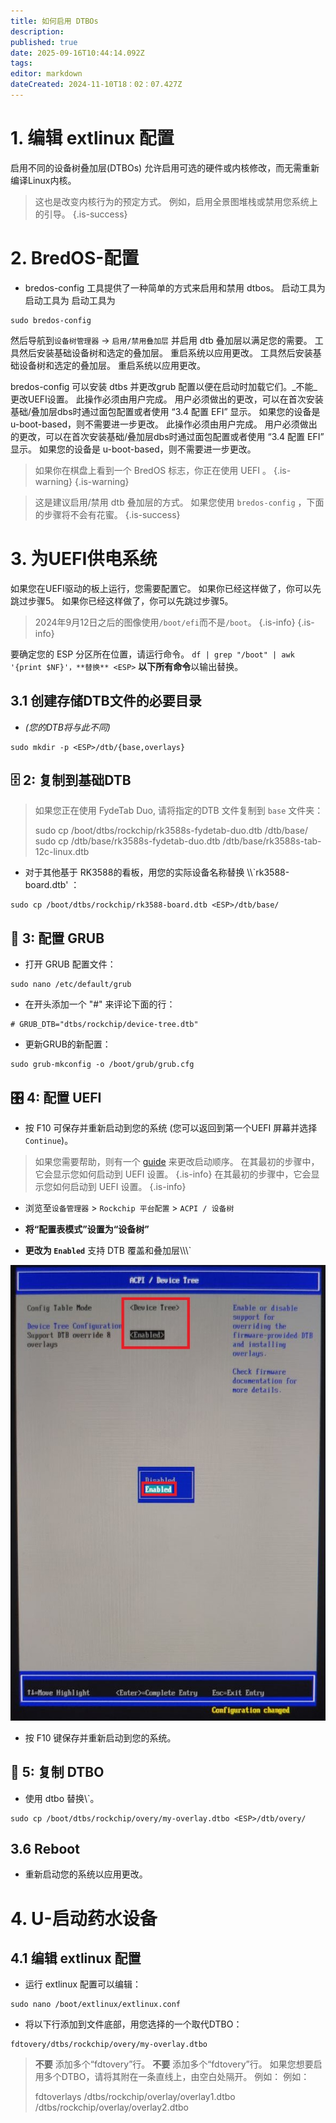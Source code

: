 ```yaml
---
title: 如何启用 DTBOs
description:
published: true
date: 2025-09-16T10:44:14.092Z
tags:
editor: markdown
dateCreated: 2024-11-10T18：02：07.427Z
---
```


# 1. 编辑 extlinux 配置

启用不同的设备树叠加层(DTBOs) 允许启用可选的硬件或内核修改，而无需重新编译Linux内核。

> 这也是改变内核行为的预定方式。 例如，启用全景图堆栈或禁用您系统上的引导。
> {.is-success}

# 2. BredOS-配置

- bredos-config 工具提供了一种简单的方式来启用和禁用 dtbos。 启动工具为 启动工具为 启动工具为

```
sudo bredos-config
```

然后导航到`设备树管理器` -> `启用/禁用叠加层` 并启用 dtb 叠加层以满足您的需要。 工具然后安装基础设备树和选定的叠加层。 重启系统以应用更改。 工具然后安装基础设备树和选定的叠加层。 重启系统以应用更改。

bredos-config 可以安装 dtbs 并更改grub 配置以便在启动时加载它们。_不能_更改UEFI设置。 此操作必须由用户完成。 用户必须做出的更改，可以在首次安装基础/叠加层dbs时通过面包配置或者使用 “3.4 配置 EFI” 显示。 如果您的设备是 u-boot-based，则不需要进一步更改。 此操作必须由用户完成。 用户必须做出的更改，可以在首次安装基础/叠加层dbs时通过面包配置或者使用 “3.4 配置 EFI” 显示。 如果您的设备是 u-boot-based，则不需要进一步更改。

> 如果你在棋盘上看到一个 BredOS 标志，你正在使用 UEFI 。
> {.is-warning}
> {.is-warning}

> 这是建议启用/禁用 dtb 叠加层的方式。 如果您使用 `bredos-config` ，下面的步骤将不会有花蜜。
> {.is-success}

# 3. 为UEFI供电系统

如果您在UEFI驱动的板上运行，您需要配置它。
如果你已经这样做了，你可以先跳过步骤5。
如果你已经这样做了，你可以先跳过步骤5。

> 2024年9月12日之后的图像使用`/boot/efi`而不是`/boot`。
> {.is-info}
> {.is-info}

要确定您的 ESP 分区所在位置，请运行命令。
`df | grep "/boot" | awk '{print $NF}'，**替换** <ESP>` **以下所有命令**以输出替换。

## 3.1 创建存储DTB文件的必要目录

- _(您的DTB将与此不同)_

```
sudo mkdir -p <ESP>/dtb/{base,overlays}
```

## 🗄️ 2: 复制到基础DTB

> 如果您正在使用 FydeTab Duo, 请将指定的DTB 文件复制到 `base` 文件夹：
>
> sudo cp /boot/dtbs/rockchip/rk3588s-fydetab-duo.dtb <ESP>/dtb/base/
> sudo cp <ESP>/dtb/base/rk3588s-fydetab-duo.dtb <ESP>/dtb/base/rk3588s-tab-12c-linux.dtb

- 对于其他基于 RK3588的看板，用您的实际设备名称替换 \\\\\`rk3588-board.dtb' ：

```
sudo cp /boot/dtbs/rockchip/rk3588-board.dtb <ESP>/dtb/base/
```

## 🫘 3: 配置 GRUB

- 打开 GRUB 配置文件：

```
sudo nano /etc/default/grub
```

- 在开头添加一个 "#" 来评论下面的行：

```
# GRUB_DTB="dtbs/rockchip/device-tree.dtb"
```

- 更新GRUB的新配置：

```
sudo grub-mkconfig -o /boot/grub/grub.cfg
```

## 🎛️ 4: 配置 UEFI

- 按 F10 可保存并重新启动到您的系统 (您可以返回到第一个UEFI 屏幕并选择 `Continue`)。

> 如果您需要帮助，则有一个 [guide](/en/how-to/change-default-boot-order-rk3588) 来更改启动顺序。 在其最初的步骤中，它会显示您如何启动到 UEFI 设置。
> {.is-info} 在其最初的步骤中，它会显示您如何启动到 UEFI 设置。
> {.is-info}

- 浏览至`设备管理器` > `Rockchip 平台配置` > `ACPI / 设备树`

- **将“配置表模式”设置为“设备树”**

- **更改为 `Enabled`** 支持 DTB 覆盖和叠加层\\\\\\`

![](/panthor/enable_tree_dtb_in_uefi.jpg)

- 按 F10 键保存并重新启动到您的系统。

## 🔄 5: 复制 DTBO

- 使用 dtbo 替换<my-overlay>\\`。

```
sudo cp /boot/dtbs/rockchip/overy/my-overlay.dtbo <ESP>/dtb/overy/
```

## 3.6 Reboot

- 重新启动您的系统以应用更改。

# 4. U-启动药水设备

## 4.1 编辑 extlinux 配置

- 运行 extlinux 配置可以编辑：

```
sudo nano /boot/extlinux/extlinux.conf
```

- 将以下行添加到文件底部，用您选择的一个取代DTBO：

```
fdtovery/dtbs/rockchip/overy/my-overlay.dtbo
```

> **不要** 添加多个“fdtovery”行。
> **不要** 添加多个“fdtovery”行。
> 如果您想要启用多个DTBO，请将其附在一条直线上，由空白处隔开。
> 例如：
> 例如：
>
> fdtoverlays /dtbs/rockchip/overlay/overlay1.dtbo /dtbs/rockchip/overlay/overlay2.dtbo
